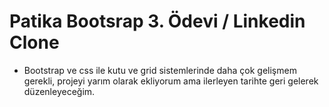 # Patika Bootsrap 3. Ödevi / Linkedin Clone

* Bootstrap ve css ile kutu ve grid sistemlerinde daha çok gelişmem gerekli, projeyi yarım olarak ekliyorum ama ilerleyen tarihte geri gelerek düzenleyeceğim.
